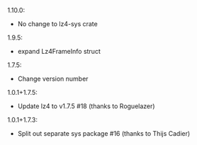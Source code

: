 1.10.0:
 * No change to lz4-sys crate

1.9.5:
 * expand Lz4FrameInfo struct

1.7.5:

 * Change version number

1.0.1+1.7.5:

 * Update lz4 to v1.7.5 #18 (thanks to Roguelazer)

1.0.1+1.7.3:

 * Split out separate sys package #16 (thanks to Thijs Cadier)
